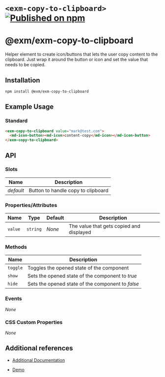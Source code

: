 # `<exm-copy-to-clipboard>` [![Published on npm](https://img.shields.io/npm/v/@exm/exm-copy-to-clipboard.svg)](https://www.npmjs.com/package/@exm/exm-copy-to-clipboard)

# @exm/exm-copy-to-clipboard

Helper element to create icon/buttons that lets the user copy content to the clipboard. Just wrap it around
the button or icon and set the value that needs to be copied.

## Installation

```sh
npm install @exm/exm-copy-to-clipboard
```

## Example Usage

### Standard

```html
<exm-copy-to-clipboard value="mark@test.com">
  <md-icon-button><md-icon>content-copy</md-icon></md-icon-button>
</exm-copy-to-clipboard>
```

## API

### Slots

| Name      | Description                        |
| --------- | ---------------------------------- |
| _default_ | Button to handle copy to clipboard |

### Properties/Attributes

| Name    | Type     | Default | Description                              |
| ------- | -------- | ------- | ---------------------------------------- |
| `value` | `string` | _None_  | The value that gets copied and displayed |

### Methods

| Name     | Description                                       |
| -------- | ------------------------------------------------- |
| `toggle` | Toggles the opened state of the component         |
| `show`   | Sets the opened state of the component to _true_  |
| `hide`   | Sets the opened state of the component to _false_ |

### Events

_None_

### CSS Custom Properties

_None_

## Additional references

- [Additional Documentation](https://exmg.github.io/exmachina-web-components/ExmgCopyToClipboard.html)

- [Demo](https://exmg.github.io/exmachina-web-components/demo/?el=exm-copy-to-clipboard)
